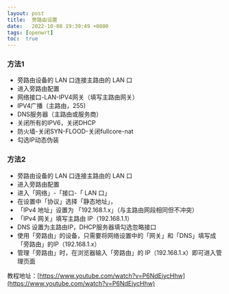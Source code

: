 ```yaml
---
layout: post
title:  旁路由设置
date:   2022-10-08 19:39:49 +0800
tags: [openwrt]
toc:  true
---
```


### 方法1
- 旁路由设备的 LAN 口连接主路由的 LAN 口
- 进入旁路由配置
- 网络接口-LAN-IPV4网关（填写主路由网关）
- IPV4广播（主路由，255)
- DNS服务器（主路由或服务商）
- 关闭所有的IPV6，关闭DHCP
- 防火墙-关闭SYN-FLOOD-关闭fullcore-nat
- 勾选IP动态伪装

### 方法2
- 旁路由设备的 LAN 口连接主路由的 LAN 口
- 进入旁路由配置
- 进入「网络」-「接口-「 LAN 口」
- 在设置中「协议」选择「静态地址」，
- 「IPv4 地址」设置为 「192.168.1.x」（与主路由网段相同但不冲突）
- 「IPv4 网关」填写主路由 IP（192.168.1.1）
- DNS 设置为主路由IP，DHCP服务器填勾选忽略接口
- 使用「旁路由」的设备，只需要将网络设置中的「网关」和「DNS」填写成「旁路由」的IP（192.168.1.x）
- 管理「旁路由」时，在浏览器输入「旁路由」的 IP（192.168.1.x）即可进入管理页面

 教程地址：[https://www.youtube.com/watch?v=P6NdEjycHhw](https://www.youtube.com/watch?v=P6NdEjycHhw)
